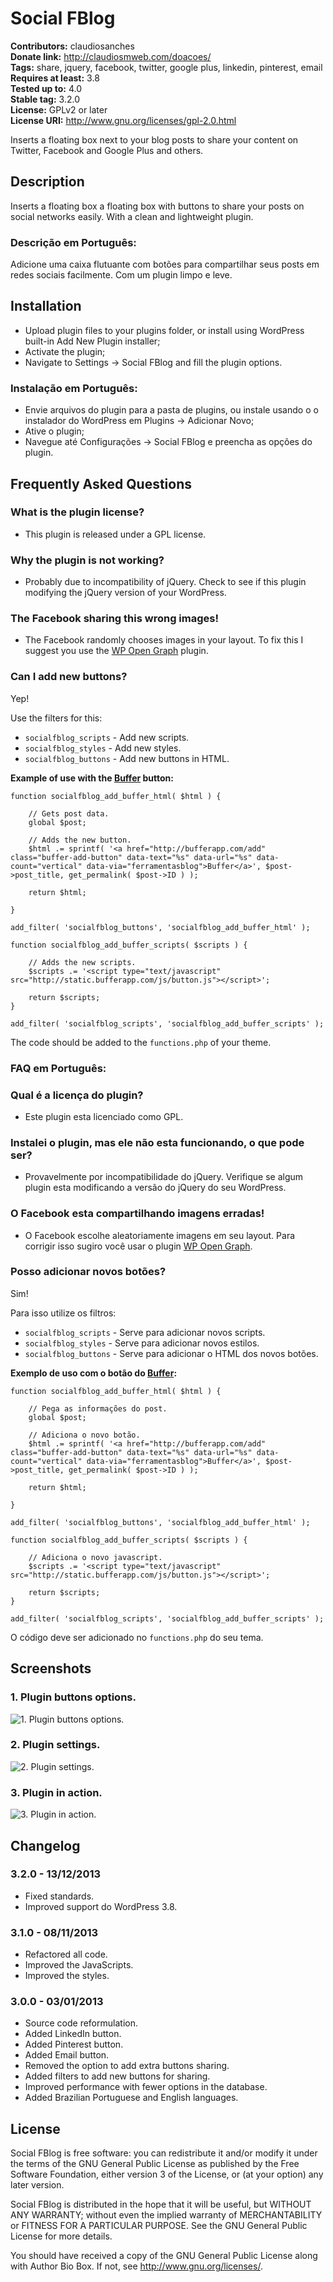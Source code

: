 # Social FBlog #
**Contributors:** claudiosanches  
**Donate link:** http://claudiosmweb.com/doacoes/  
**Tags:** share, jquery, facebook, twitter, google plus, linkedin, pinterest, email  
**Requires at least:** 3.8  
**Tested up to:** 4.0  
**Stable tag:** 3.2.0  
**License:** GPLv2 or later  
**License URI:** http://www.gnu.org/licenses/gpl-2.0.html  

Inserts a floating box next to your blog posts to share your content on Twitter, Facebook and Google Plus and others.

## Description ##

Inserts a floating box a floating box with buttons to share your posts on social networks easily.
With a clean and lightweight plugin.

### Descrição em Português: ###

Adicione uma caixa flutuante com botões para compartilhar seus posts em redes sociais facilmente.
Com um plugin limpo e leve.

## Installation ##

* Upload plugin files to your plugins folder, or install using WordPress built-in Add New Plugin installer;
* Activate the plugin;
* Navigate to Settings -> Social FBlog and fill the plugin options.

### Instalação em Português: ###

* Envie arquivos do plugin para a pasta de plugins, ou instale usando o o instalador do WordPress em Plugins -> Adicionar Novo;
* Ative o plugin;
* Navegue até Configurações -> Social FBlog e preencha as opções do plugin.

## Frequently Asked Questions ##

### What is the plugin license? ###

* This plugin is released under a GPL license.

### Why the plugin is not working? ###

* Probably due to incompatibility of jQuery. Check to see if this plugin modifying the jQuery version of your WordPress.

### The Facebook sharing this wrong images! ###

* The Facebook randomly chooses images in your layout. To fix this I suggest you use the [WP Open Graph](http://wordpress.org/extend/plugins/wp-open-graph/) plugin.

### Can I add new buttons? ###

Yep!

Use the filters for this:

* `socialfblog_scripts` - Add new scripts.
* `socialfblog_styles` - Add new styles.
* `socialfblog_buttons` - Add new buttons in HTML.

**Example of use with the [Buffer](http://bufferapp.com) button:**

	function socialfblog_add_buffer_html( $html ) {

		// Gets post data.
		global $post;

		// Adds the new button.
		$html .= sprintf( '<a href="http://bufferapp.com/add" class="buffer-add-button" data-text="%s" data-url="%s" data-count="vertical" data-via="ferramentasblog">Buffer</a>', $post->post_title, get_permalink( $post->ID ) );

		return $html;

	}

	add_filter( 'socialfblog_buttons', 'socialfblog_add_buffer_html' );

	function socialfblog_add_buffer_scripts( $scripts ) {

		// Adds the new scripts.
		$scripts .= '<script type="text/javascript" src="http://static.bufferapp.com/js/button.js"></script>';

		return $scripts;
	}

	add_filter( 'socialfblog_scripts', 'socialfblog_add_buffer_scripts' );

The code should be added to the `functions.php` of your theme.

### FAQ em Português: ###

### Qual é a licença do plugin? ###

* Este plugin esta licenciado como GPL.

### Instalei o plugin, mas ele não esta funcionando, o que pode ser? ###

* Provavelmente por incompatibilidade do jQuery. Verifique se algum plugin esta modificando a versão do jQuery do seu WordPress.

### O Facebook esta compartilhando imagens erradas! ###

* O Facebook escolhe aleatoriamente imagens em seu layout. Para corrigir isso sugiro você usar o plugin [WP Open Graph](http://wordpress.org/extend/plugins/wp-open-graph/).

### Posso adicionar novos botões? ###

Sim!

Para isso utilize os filtros:

* `socialfblog_scripts` - Serve para adicionar novos scripts.
* `socialfblog_styles` - Serve para adicionar novos estilos.
* `socialfblog_buttons` - Serve para adicionar o HTML dos novos botões.

**Exemplo de uso com o botão do [Buffer](http://bufferapp.com):**

	function socialfblog_add_buffer_html( $html ) {

		// Pega as informações do post.
		global $post;

		// Adiciona o novo botão.
		$html .= sprintf( '<a href="http://bufferapp.com/add" class="buffer-add-button" data-text="%s" data-url="%s" data-count="vertical" data-via="ferramentasblog">Buffer</a>', $post->post_title, get_permalink( $post->ID ) );

		return $html;

	}

	add_filter( 'socialfblog_buttons', 'socialfblog_add_buffer_html' );

	function socialfblog_add_buffer_scripts( $scripts ) {

		// Adiciona o novo javascript.
		$scripts .= '<script type="text/javascript" src="http://static.bufferapp.com/js/button.js"></script>';

		return $scripts;
	}

	add_filter( 'socialfblog_scripts', 'socialfblog_add_buffer_scripts' );

O código deve ser adicionado no `functions.php` do seu tema.

## Screenshots ##

### 1. Plugin buttons options. ###
![1. Plugin buttons options.](http://ps.w.org/social-fblog/assets/screenshot-1.png)

### 2. Plugin settings. ###
![2. Plugin settings.](http://ps.w.org/social-fblog/assets/screenshot-2.png)

### 3. Plugin in action. ###
![3. Plugin in action.](http://ps.w.org/social-fblog/assets/screenshot-3.png)


## Changelog ##

### 3.2.0 - 13/12/2013 ###

* Fixed standards.
* Improved support do WordPress 3.8.

### 3.1.0 - 08/11/2013 ###

* Refactored all code.
* Improved the JavaScripts.
* Improved the styles.

### 3.0.0 - 03/01/2013 ###

* Source code reformulation.
* Added LinkedIn button.
* Added Pinterest button.
* Added Email button.
* Removed the option to add extra buttons sharing.
* Added filters to add new buttons for sharing.
* Improved performance with fewer options in the database.
* Added Brazilian Portuguese and English languages.

## License ##

Social FBlog is free software: you can redistribute it and/or modify it under the terms of the GNU General Public License as published
by the Free Software Foundation, either version 3 of the License, or (at your option) any later version.

Social FBlog is distributed in the hope that it will be useful, but WITHOUT ANY WARRANTY; without even the implied warranty of
MERCHANTABILITY or FITNESS FOR A PARTICULAR PURPOSE. See the GNU General Public License for more details.

You should have received a copy of the GNU General Public License along with Author Bio Box. If not, see <http://www.gnu.org/licenses/>.
